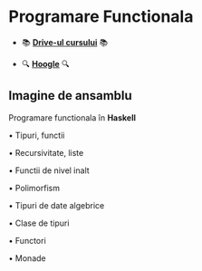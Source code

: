 # Programare Functionala

 - :books: [**Drive-ul cursului**](https://drive.google.com/drive/folders/1M-T9WItFvuQbiQZvialtLhCUoNy-HZZa) :books:

- :mag: [**Hoogle**](https://hoogle.haskell.org/) :mag:

 ## Imagine de ansamblu

Programare functionala în **Haskell**

• Tipuri, functii

• Recursivitate, liste

• Functii de nivel inalt

• Polimorfism

• Tipuri de date algebrice

• Clase de tipuri

• Functori

• Monade